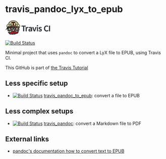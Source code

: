# travis_pandoc_lyx_to_epub

[![Travis CI logo](TravisCI.png)](https://travis-ci.org)

[![Build Status](https://travis-ci.org/richelbilderbeek/travis_pandoc_lyx_to_epub.svg?branch=master)](https://travis-ci.org/richelbilderbeek/travis_pandoc_lyx_to_epub)

Minimal project that uses `pandoc` to convert a LyX file to EPUB, using Travis CI.

This GitHub is part of [the Travis Tutorial](https://github.com/richelbilderbeek/travis_tutorial)

## Less specific setup

 * [![Build Status](https://travis-ci.org/richelbilderbeek/travis_pandoc_to_epub.svg?branch=master)](https://travis-ci.org/richelbilderbeek/travis_pandoc_to_epub) [travis_pandoc_to_epub](https://github.com/richelbilderbeek/travis_pandoc_to_epub): convert a file to EPUB

## Less complex setups

 * [![Build Status](https://travis-ci.org/richelbilderbeek/travis_pandoc.svg?branch=master)](https://travis-ci.org/richelbilderbeek/travis_pandoc) [travis_pandoc](https://github.com/richelbilderbeek/travis_pandoc): convert a Markdown file to PDF

## External links

 * [pandoc's documentation how to convert text to EPUB](http://pandoc.org/epub.html)
